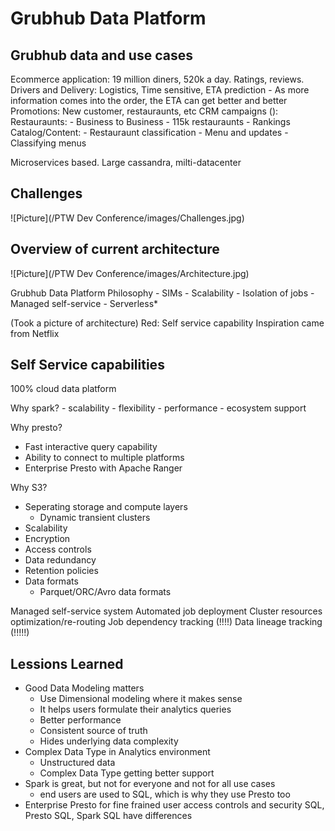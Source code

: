 # Grubhub Data Platform

## Grubhub data and use cases
Ecommerce application: 19 million diners, 520k a day. Ratings, reviews.
Drivers and Delivery: Logistics, Time sensitive, ETA prediction
	-	As more information comes into the order, the ETA can get better and better
Promotions: New customer, restauraunts, etc
CRM campaigns ():
Restauraunts:
	- Business to Business
	- 115k restauraunts
	- Rankings
Catalog/Content: 
	- Restauraunt classification
	- Menu and updates
	- Classifying menus


Microservices based. Large cassandra, milti-datacenter


## Challenges
![Picture](/PTW Dev Conference/images/Challenges.jpg)

## Overview of current architecture

![Picture](/PTW Dev Conference/images/Architecture.jpg)

Grubhub Data Platform Philosophy - SIMs
	- Scalability
	- Isolation of jobs
	- Managed self-service
	- Serverless*

(Took a picture of architecture)
Red: Self service capability
Inspiration came from Netflix


## Self Service capabilities

100% cloud data platform

Why spark?
	- scalability
	- flexibility
	- performance
	- ecosystem support

Why presto?
 - Fast interactive query capability
 - Ability to connect to multiple platforms
 - Enterprise Presto with Apache Ranger

Why S3?
 - Seperating storage and compute layers
 	- Dynamic transient clusters
 - Scalability
 - Encryption
 - Access controls
 - Data redundancy
 - Retention policies
 - Data formats
 	- Parquet/ORC/Avro data formats

Managed self-service system
Automated job deployment
Cluster resources optimization/re-routing
Job dependency tracking (!!!!)
Data lineage tracking (!!!!!)

## Lessions Learned

- Good Data Modeling matters
	- Use Dimensional modeling where it makes sense
	- It helps users formulate their analytics queries
	- Better performance
	- Consistent source of truth
	- Hides underlying data complexity
- Complex Data Type in Analytics environment
	- Unstructured data
	- Complex Data Type getting better support
- Spark is great, but not for everyone and not for all use cases
	- end users are used to SQL, which is why they use Presto too
- Enterprise Presto for fine frained user access controls and security
SQL, Presto SQL, Spark SQL have differences



